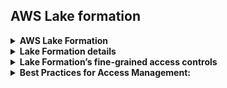 ## AWS Lake formation 
<details>
  <summary><b>AWS Lake Formation</b></summary>

  - AWS Lake Formation is a service designed to simplify the process of building, securing, and managing data lakes on AWS. It helps organizations to collect and catalog data from various sources, make it available for analytics, and ensure that data is secure and compliant.
  - It fetch data from source system and use S3 bucket to store those data. Then we can use Glue work flow to process those data and then run glue crawler on that to populate meta dat to glue cata log. Then after we can use Athena to query those data. 
  - <b> Key features </b>
    - Centralized Data Catalog: Lake Formation provides a centralized data catalog that organizes and manages metadata about data stored in Amazon S3, making it easier to find and use data.
    - Data Ingestion: It simplifies the ingestion of data from various sources, including databases, data streams, and on-premises data sources, into a data lake.
    - Data Lake Security: Lake Formation offers fine-grained access control at the column and row level, allowing you to define permissions for different users and groups to ensure data security and compliance.
    - Data Transformation: It provides tools to transform and clean data during the ingestion process, making it ready for analysis.
    - Data Discovery: With its data catalog and search capabilities, Lake Formation makes it easy for users to discover and understand the data available in the lake.
    - Integration with Analytics Services: Lake Formation integrates seamlessly with various AWS analytics services, such as Amazon Athena, Amazon Redshift, and AWS Glue, enabling powerful analytics and querying capabilities on the data stored in the lake.
    - Policy Management: Users can define data access policies and manage them centrally, ensuring that data governance is maintained across the organization.
    - Data Sharing: Lake Formation allows organizations to share data securely between different AWS accounts, making it easier to collaborate while maintaining control over access.
    - Simplified ETL: It provides simplified ETL (Extract, Transform, Load) capabilities through AWS Glue, allowing users to transform and load data into the lake efficiently.
    - Integration with Machine Learning: Lake Formation can be used in conjunction with AWS machine learning services, enabling users to build and deploy machine learning models using the data stored in the data lake.
    - It is not managine any data storage but it rely on remote storage like s3 and run query top of it 
  - Easy to setup secure data lake
  - Loading data and monitor their workflow
  - Partition setup 
  - Encryption and manage key 
  - Workflow Management
  - Access control 
  - Auditing using history of access 
  - We can use glue on top of the lake formation
  - Lake formation dont have charges but underlaying service charges occure
</details> 

<details>
  <summary><b>Lake Formation details</b></summary>

  - Data sources  
    - Databases: AWS databases like Amazon RDS, Amazon Aurora, or on-premises databases through JDBC connections
    - Data Streams: Real-time data from services like Amazon Kinesis or AWS IoT.
    - External Files: Files in various formats (e.g., CSV, JSON, Parquet) from Amazon S3, or even external systems.
  - <b>Amazon S3 as the Data Lake Storage</b>
    - Amazon S3 serves as the primary storage layer in Lake Formation. All raw and processed data from different sources is stored in S3 buckets, which act as the data lake.
    - Lake Formation helps organize the data within S3 into <b>logical partitions and folders</b> to make it easier to manage and query.
    - Data in S3 is stored in an open format like Parquet, ORC, CSV, or JSON, which allows for efficient data processing.
  - AWS Glue Data Catalog
    - The AWS Glue Data Catalog acts as the central metadata repository for the data lake. It maintains metadata about the datasets stored in S3 and other locations.
    - Stores information such as table definitions, column types, and partitions.
    - AWS Glue Crawlers can be used to scan the data in S3 and automatically populate the catalog with metadata, making datasets discoverable.
    - The catalog provides metadata management and schema versioning to keep track of changes in the structure of datasets.
  - Data Ingestion and Transformation
    - Data ingestion and transformation are handled using <b> AWS Glue and other services </b>:
    - AWS Glue provides a fully managed ETL (Extract, Transform, Load) service. Glue ETL jobs extract raw data from various sources, transform it according to business requirements, and load it into the data lake on S3.
    - Blueprints: Lake Formation provides blueprints—predefined ETL templates that automate common data ingestion workflows (e.g., loading data from databases into S3).
    - You can transform the data during ingestion, such as converting file formats, cleaning, or enriching the data.
  - <b> Data Governance and Security </b>
    - AWS Lake Formation`s governance and security features ensure that data is well-protected and properly managed
    - <b> Fine-Grained Access Control: Lake Formation provides column- and row-level security, allowing you to control who can access specific parts of the data (e.g., only allowing access to certain columns based on user roles).</b>
    - IAM Policies: AWS Identity and Access Management (IAM) policies govern access to resources such as S3 buckets and the Glue Data Catalog.
    - Lake Formation Permissions: <b>Users and roles are granted permissions (e.g., SELECT, INSERT) to specific datasets </b> in the data lake through Lake Formation's fine-grained policies.
    - Audit and Compliance: All actions in Lake Formation are logged and auditable using services like AWS CloudTrail, ensuring compliance with regulatory standards.
  - Data Discovery and Access
    - Once the data is cataloged and secured, users can discover and access it:
    - Data Catalog Search: Users can search for datasets in the Glue Data Catalog, discovering the schema and metadata of stored data.
    - Amazon Athena: Athena is a serverless interactive query service that allows users to run SQL queries on the data stored in S3 without needing to load it into a database.
    - Amazon Redshift Spectrum: Redshift Spectrum allows you to query data in S3 directly from Amazon Redshift, enabling large-scale analytics without moving the data.
    - Amazon EMR: EMR (Elastic MapReduce) enables users to run big data processing frameworks like Apache Spark and Hadoop on the data stored in the data lake.
  - Data Sharing
    - Lake Formation supports cross-account data sharing, allowing secure collaboration between different AWS accounts. This enables organizations to share datasets with partners or departments while maintaining control over access.
  - Monitoring and Auditing
    - AWS CloudTrail: Logs all API calls and access requests, enabling auditing and tracking user actions.
    - Amazon CloudWatch: Monitors system performance and provides operational metrics like job execution times, errors, and resource utilization.
  - Machine Learning Integration
    - Amazon SageMaker: Access the data lake to train and deploy machine learning models.
    - Amazon EMR & Spark: Perform machine learning workflows directly on the data lake using EMR or Spark.
</details>


<details>
  <summary><b>Lake Formation’s fine-grained access controls</b></summary>

  - Administrative Roles in Lake Formation
    - Administrators are responsible for setting up, managing, and securing the data lake. They typically have full permissions for the data lake and its components.
    - <b>Key Administrative Responsibilities:</b>
      - Creating and managing data lakes: Admins can set up the data lake, register Amazon S3 locations, and manage resources in AWS Lake Formation.
      - Managing security policies: Administrators define and enforce access policies for different users or groups.
      - Granting permissions: Admins are responsible for assigning data permissions to other users, including granting access to specific datasets or operations like read, write, and modify.
      - Data catalog management: Admins can manage the AWS Glue Data Catalog, which includes defining metadata, tables, schemas, and ensuring the catalog is up to date.
      - Audit and compliance: Monitoring user activities, managing logs, and ensuring that the data lake complies with security policies.
    - Administrator Access Permissions:
      - Lake Formation Admin Role: Admins must be explicitly added to the Lake Formation Admin role to manage the Lake Formation environment. This role can perform any action in Lake Formation, including managing permissions and catalog access.
      - IAM Policies: Admins are usually granted full access through IAM policies for Lake Formation, AWS Glue, Amazon S3 (where data is stored), and other related services (e.g., Athena, EMR, Redshift).
      - Example IAM Policy for Admin:
        ```
        {
          "Version": "2012-10-17",
          "Statement": [
              {
                  "Effect": "Allow",
                  "Action": [
                      "lakeformation:*",
                      "glue:*",
                      "s3:*",
                      "athena:*"
                  ],
                  "Resource": "*"
              }
          ]
        }

        ```
      - Managing Permissions with Lake Formation:
      - Administrators use Lake Formation to assign fine-grained permissions to other users (e.g., data analysts, data scientists) and control what parts of the data lake they can access.
      - Permissions can be:
        - Table-level: Access to specific tables in the Glue Data Catalog.
        - Column-level: Access to specific columns in a table (useful for PII and sensitive data).
        - Row-level: Access to specific rows within a table (useful for region-based or department-based data filtering).
    - Non-Admin Users (Data Analysts, Data Scientists, Engineers)
      - Non-admin users generally have more limited access compared to administrators. These users interact with the data lake for tasks such as querying, analyzing, and processing data, but do not manage the infrastructure or security.
      - <b> Types of Non-Admin Users: </b>
        - Data Analysts: Typically query data using services like Amazon Athena or Amazon Redshift.
        - Data Scientists: May need access to data for machine learning tasks in services like Amazon SageMaker.
        - Data Engineers: Manage ETL (Extract, Transform, Load) jobs using AWS Glue or Amazon EMR for processing data.
      - <b> Access Permissions for Non-Admin Users: </b>
        - Access control for these users is implemented using Lake Formation permissions and IAM roles. Administrators grant users the required access based on their job roles and responsibilities.
        - Examples of Fine-Grained Permissions
        - Data Access (Read): Granting read access to specific databases, tables, or columns within the Glue Data Catalog.
        - Data Transformation (Write): Allowing write access to certain datasets for users running ETL jobs or transforming data.
        - Data Discovery: Enabling access to the Glue Data Catalog for metadata discovery.
    - <b>Lake Formation Permissions:</b>
      - Granting Database Permissions: You can grant a user access to specific databases in the Glue Data Catalog.
      - Granting Table Permissions: You can specify whether the user has access to a full table or just specific columns within the table.
      - Granting Row-Level Permissions: Define rules that allow users to see only specific rows of data, based on filters (e.g., users from a specific region can only see data from that region).
    - <b> Managing Permissions Using Lake Formation </b>
      - Lake Formation uses its own Grant and Revoke model to manage access. Admins define who can access what data and how. Permissions are managed through the Lake Formation console, but can also be controlled using the AWS CLI or SDK.
      - <b>Steps for Granting Access:</b>
        1. Navigate to Lake Formation Console.
        2. Go to Permissions.
        3. Select the database or table you want to grant access to.
        4. Click Grant, choose the user, and define the specific permissions (e.g., SELECT, ALTER, INSERT).
        5. Optionally, configure fine-grained permissions for column-level or row-level access.
      - IAM Policies for Non-Admin Users:
        - IAM policies are used to control what services and resources users can access. You can combine IAM with Lake Formation permissions to restrict what actions a user can perform.
          ```
          {
              "Version": "2012-10-17",
              "Statement": [
                  {
                      "Effect": "Allow",
                      "Action": [
                          "glue:GetTable",
                          "glue:GetDatabase",
                          "lakeformation:GetDataAccess"
                      ],
                      "Resource": [
                          "arn:aws:glue:us-east-1:123456789012:catalog",
                          "arn:aws:glue:us-east-1:123456789012:table/Orders"
                      ]
                  },
                  {
                      "Effect": "Allow",
                      "Action": "athena:StartQueryExecution",
                      "Resource": "*"
                  }
              ]
          }
          ```
        - This policy allows the user to read metadata from Glue, query data through Athena, and access specific tables in the data lake.

</details>


<details>
  <summary><b>Best Practices for Access Management:</b></summary>

  1. Least Privilege Access: Only grant users access to the specific data they need for their tasks, minimizing the risk of unauthorized data access.
  2. Use IAM Roles: Assign roles to groups of users (e.g., Data Analysts, Data Scientists), rather than managing permissions on an individual level.
  3. Regular Audits: Periodically review user permissions to ensure compliance with security policies and remove unnecessary access.
  4. Use Data Encryption
    - Use AWS Key Management Service (KMS) for encryption in Lake Formation and S3. Enable server-side encryption for all data stored in the data lake and SSL/TLS for data in transit.
    - Enable S3 bucket encryption using KMS keys, ensuring that all data stored in the data lake is encrypted by default.
  5. Use VPC Endpoints for Data Security
    - Create S3 VPC endpoints for private communication between services like AWS Glue, Athena, and your data lake in S3.
      - Example: Use S3 VPC endpoints for data lake access to ensure that traffic between S3 and other AWS services remains within the AWS network.
  6. Organize Data in S3 for Performance
    - Partition your data based on high-cardinality columns (e.g., date, region), and store it in efficient formats like Apache Parquet or ORC for better query performance.
      - Example: Partition your dataset by year and month to improve the performance of time-based queries in Athena, while using Parquet to compress and accelerate query execution.
</details>
